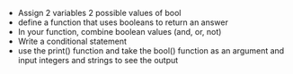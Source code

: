- Assign 2 variables 2 possible values of bool
- define a function that uses booleans to return an answer
- In your function, combine boolean values (and, or, not)
- Write a conditional statement
- use the print() function and take the bool() function as an argument and input integers and strings to see the output